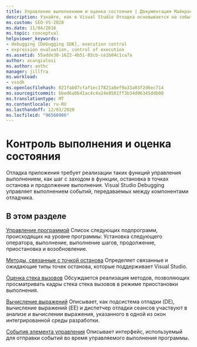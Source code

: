 ```yaml
---
title: Управление выполнением и оценка состояния | Документация Майкрософт
description: Узнайте, как в Visual Studio Отладка основывается на событиях, передаваемых между компонентами отладчика.
ms.custom: SEO-VS-2020
ms.date: 11/04/2016
ms.topic: conceptual
helpviewer_keywords:
- debugging [Debugging SDK], execution control
- expression evaluation, control of execution
ms.assetid: 55adde38-1622-4b51-83cb-ce1b04c1ca7a
author: acangialosi
ms.author: anthc
manager: jillfra
ms.workload:
- vssdk
ms.openlocfilehash: 021fab07cfaf1ec17821a8ef9a33a03f2d6ec714
ms.sourcegitcommit: bbed6a0b41ac4c4a24e8581ff3b34d96345ddb00
ms.translationtype: MT
ms.contentlocale: ru-RU
ms.lasthandoff: 12/03/2020
ms.locfileid: "96560906"
---
```

# <a name="execution-control-and-state-evaluation"></a>Контроль выполнения и оценка состояния
Отладка приложения требует реализации таких функций управления выполнением, как шаг с заходом в функции, остановка в точках останова и продолжение выполнения. Visual Studio Debugging управляет выполнением событий, передаваемых между компонентами отладчика.

## <a name="in-this-section"></a>В этом разделе
 [Управление программой](../../extensibility/debugger/program-control.md) Список следующих подпрограмм, происходящих на уровне программы: Установка следующего оператора, выполнение, выполнение шагов, продолжение, приостановка и возобновление.

 [Методы, связанные с точкой останова](../../extensibility/debugger/breakpoint-related-methods.md) Определяет связанные и ожидающие типы точек останова, которые поддерживает Visual Studio.

 [Оценка стека вызовов](../../extensibility/debugger/call-stack-evaluation.md) Обсуждается реализация методов, позволяющих просматривать кадры стека стека вызовов в режиме приостановки выполнения.

 [Вычисление выражений](../../extensibility/debugger/expression-evaluation-visual-studio-debugging-sdk.md) Описывает, как подсистема отладки (DE), вычисление выражений (EE) и диспетчер отладки сеансов участвуют в анализе и вычислении выражения, указанного в одной из окон интегрированной среды разработки.

 [События элемента управления](../../extensibility/debugger/control-events.md) Описывает интерфейс, используемый для отправки событий во время управляемого выполнения программы.
